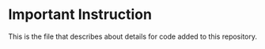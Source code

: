 # Important Instruction
This is the file that describes about details for code added to this repository.
